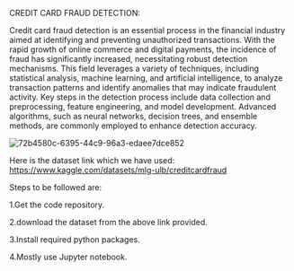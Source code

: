 CREDIT CARD FRAUD DETECTION:

Credit card fraud detection is an essential process in the financial industry aimed at identifying and preventing unauthorized transactions. With the rapid growth of online commerce and digital payments, the incidence of fraud has significantly increased, necessitating robust detection mechanisms. This field leverages a variety of techniques, including statistical analysis, machine learning, and artificial intelligence, to analyze transaction patterns and identify anomalies that may indicate fraudulent activity. Key steps in the detection process include data collection and preprocessing, feature engineering, and model development. Advanced algorithms, such as neural networks, decision trees, and ensemble methods, are commonly employed to enhance detection accuracy.

![72b4580c-6395-44c9-96a3-edaee7dce852](https://github.com/R-Sai-Vamshidhar-Reddy/credit_card_fraud_detection/assets/171964702/d77fab9e-5ead-42b6-b79d-fc8e5fa8a331)

Here is the dataset link which we have used:
https://www.kaggle.com/datasets/mlg-ulb/creditcardfraud

Steps to be followed are:

1.Get the code repository.

2.download the dataset from the above link provided.

3.Install required python packages.

4.Mostly use Jupyter notebook.

